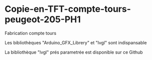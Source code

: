 # Copie-en-TFT-compte-tours-peugeot-205-PH1
Fabrication compte tours

Les bibliothèques "Arduino_GFX_Librery" et "lvgl" sont indispansable

La bibliothèque "lvgl" prés parametrée est disponible sur ce Github
